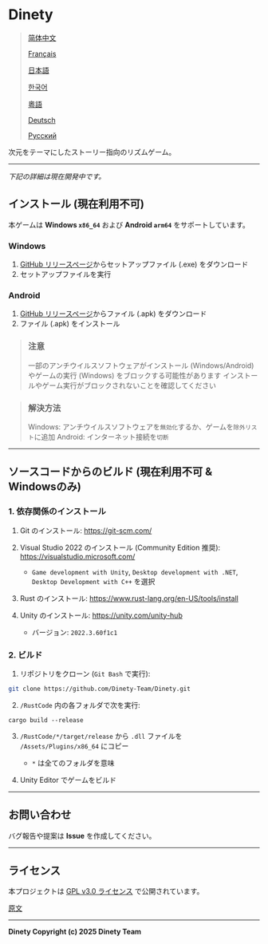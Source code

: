 # Dinety

> [简体中文](./README_zh.md)
>
> [Français](README_fr.md)
>
> [日本語](./README_ja.md)
>
> [한국어](./README_ko.md)
>
> [粵語](./README_yue.md)
>
> [Deutsch](./README_de.md)
>
> [Русский](./README_ru.md)

次元をテーマにしたストーリー指向のリズムゲーム。

---

*下記の詳細は現在開発中です。*

## インストール (現在利用不可)

本ゲームは **Windows `x86_64`** および **Android `arm64`** をサポートしています。

### Windows

1. [GitHub リリースページ](https://github.com/Dinety-Team/Dinety/release)からセットアップファイル (.exe) をダウンロード
2. セットアップファイルを実行

### Android

1. [GitHub リリースページ](https://github.com/Dinety-Team/Dinety/release)からファイル (.apk) をダウンロード
2. ファイル (.apk) をインストール

> ### 注意
> 一部のアンチウイルスソフトウェアがインストール
> (Windows/Android) やゲームの実行 (Windows) をブロックする可能性があります
> インストールやゲーム実行がブロックされないことを確認してください

> ### 解決方法
> Windows: アンチウイルスソフトウェアを`無効化`するか、ゲームを`除外リスト`に追加
> Android: インターネット接続を`切断`
---
## ソースコードからのビルド (現在利用不可 & Windowsのみ)

### 1. 依存関係のインストール

1. Git のインストール: <https://git-scm.com/>

2. Visual Studio 2022 のインストール (Community Edition 推奨): <https://visualstudio.microsoft.com/>
    - `Game development with Unity`, `Desktop development with .NET`, `Desktop Development with C++` を選択

3. Rust のインストール: <https://www.rust-lang.org/en-US/tools/install>

4. Unity のインストール: <https://unity.com/unity-hub>
    - バージョン: `2022.3.60f1c1`

### 2. ビルド

1. リポジトリをクローン (`Git Bash` で実行):
```bash
git clone https://github.com/Dinety-Team/Dinety.git
```

2. `/RustCode` 内の各フォルダで次を実行:
```pwsh
cargo build --release
```

3. `/RustCode/*/target/release` から `.dll` ファイルを `/Assets/Plugins/x86_64` にコピー
    - `*` は全てのフォルダを意味

4. Unity Editor でゲームをビルド
---
## お問い合わせ

バグ報告や提案は **Issue** を作成してください。

---
## ライセンス

本プロジェクトは [GPL v3.0 ライセンス](LICENSE.md) で公開されています。

[原文](https://www.gnu.org/licenses/gpl-3.0.html#license-text)

---
**Dinety Copyright (c) 2025 Dinety Team**